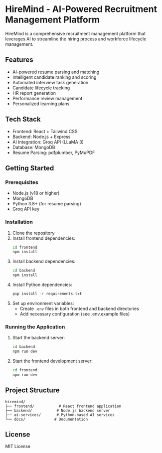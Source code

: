 # HireMind - AI-Powered Recruitment Management Platform

HireMind is a comprehensive recruitment management platform that leverages AI to streamline the hiring process and workforce lifecycle management.

## Features

- AI-powered resume parsing and matching
- Intelligent candidate ranking and scoring
- Automated interview task generation
- Candidate lifecycle tracking
- HR report generation
- Performance review management
- Personalized learning plans

## Tech Stack

- Frontend: React + Tailwind CSS
- Backend: Node.js + Express
- AI Integration: Groq API (LLaMA 3)
- Database: MongoDB
- Resume Parsing: pdfplumber, PyMuPDF

## Getting Started

### Prerequisites

- Node.js (v18 or higher)
- MongoDB
- Python 3.8+ (for resume parsing)
- Groq API key

### Installation

1. Clone the repository
2. Install frontend dependencies:
   ```bash
   cd frontend
   npm install
   ```
3. Install backend dependencies:
   ```bash
   cd backend
   npm install
   ```
4. Install Python dependencies:
   ```bash
   pip install -r requirements.txt
   ```
5. Set up environment variables:
   - Create `.env` files in both frontend and backend directories
   - Add necessary configuration (see .env.example files)

### Running the Application

1. Start the backend server:
   ```bash
   cd backend
   npm run dev
   ```

2. Start the frontend development server:
   ```bash
   cd frontend
   npm run dev
   ```

## Project Structure

```
hiremind/
├── frontend/           # React frontend application
├── backend/           # Node.js backend server
├── ai-services/       # Python-based AI services
└── docs/             # Documentation
```

## License

MIT License 